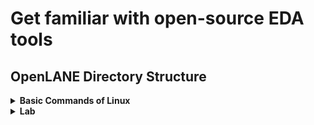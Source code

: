# Get familiar with open-source EDA tools

## OpenLANE Directory Structure

<details>
<summary><strong>Basic Commands of Linux</strong></summary>
<br>

1. `cd` - Change directory
2. `ls`, `ltr` - List directory contents, in long format sorted by modification time
3. `ls --help` - Display help information for the `ls` command

</details>

<details>
<summary><strong>Lab</strong></summary>
<br>

1. Navigate to the OpenLANE directory:
```
cd Desktop/work/tools/openlane_working_dir/openlane
```
or
```
cd $OPENLANE_ROOT
```
2. Start the Docker container and enter the OpenLANE shell:
```
docker
./flow.tcl -interactive
```
![OpenLANE Shell](https://github.com/navi2311/DIGITAL-VLSI-SOC-DESIGN-AND-PLANNING/assets/134842758/1e1e89fb-34ee-492e-a78d-25b7a9019236)

Initialize the OpenLANE environment:
```
package require openlane 0.9
```



## Design Preparation

<details>
<summary><strong>Setting Up the Design Environment</strong></summary>
<br>

- Open a new terminal and navigate to the designs directory in the OpenLANE working directory:
```

Certainly! Here's a complete markdown-ready content for your GitHub README to help users get familiar with open-source EDA tools, specifically OpenLANE. You can copy and paste this directly into your README file.

markdown
Copy code
# Get familiar with open-source EDA tools

## OpenLANE Directory Structure

<details>
<summary><strong>Basic Commands of Linux</strong></summary>
<br>

1. `cd` - Change directory
2. `ls`, `ltr` - List directory contents, in long format sorted by modification time
3. `ls --help` - Display help information for the `ls` command

</details>

<details>
<summary><strong>Lab</strong></summary>
<br>

1. Navigate to the OpenLANE directory:
cd Desktop/work/tools/openlane_working_dir/openlane

markdown
Copy code
2. Start the Docker container and enter the OpenLANE shell:
docker
./flow.tcl -interactive

less
Copy code
![OpenLANE Shell](https://github.com/navi2311/DIGITAL-VLSI-SOC-DESIGN-AND-PLANNING/assets/134842758/1e1e89fb-34ee-492e-a78d-25b7a9019236)

Initialize the OpenLANE environment:
package require openlane 0.9

css
Copy code

</details>

## Design Preparation

<details>
<summary><strong>Setting Up the Design Environment</strong></summary>
<br>

- Open a new terminal and navigate to the designs directory in the OpenLANE working directory:
cd Desktop/work/tools/openlane_working_dir/openlane/designs
```
- Select the design, e.g., `picorv32a`:
This directory contains multiple files such as `src`, `config.tcl` (which includes design-specific settings like clock configuration).

- Prepare the design in the OpenLANE shell:
```
prep -design picorv32a
```
![Design Preparation](https://github.com/navi2311/DIGITAL-VLSI-SOC-DESIGN-AND-PLANNING/assets/134842758/732350a4-1901-4b1e-9c30-cb040cb55774)

A new folder named `runs` will be created:
![Runs Directory](https://github.com/navi2311/DIGITAL-VLSI-SOC-DESIGN-AND-PLANNING/assets/134842758/5121b915-284e-44e4-a176-3bc41bc25982)

</details>

<details>
<summary><strong>Synthesis Process</strong></summary>
<br>

- Navigate to the appropriate run directory and review the log files and results:
```cd runs/{date_of_run}```
You will find directories like `cmds.log`, `logs`, `PDK_SOURCES`, `results`, and `tmp`.

- Start the synthesis process:
```
run_synthesis
```
![Synthesis Process](https://github.com/navi2311/DIGITAL-VLSI-SOC-DESIGN-AND-PLANNING/assets/134842758/a885a6ce-21c4-4369-816c-046c8a9cbd9f)

After synthesis, the `reports/synthesis` folder will be updated with the synthesis results.
![Synthesis Results](https://github.com/navi2311/DIGITAL-VLSI-SOC-DESIGN-AND-PLANNING/assets/134842758/a4915cd1-4661-4e3c-962b-1e4706fe1095)

</details>

